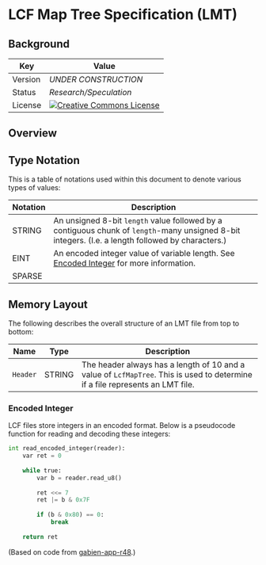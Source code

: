 # LCF Map Tree Specification (LMT)
## Background

| Key | Value |
| --- | --- |
| Version | _UNDER CONSTRUCTION_ |
| Status | _Research/Speculation_ |
| License | [![Creative Commons License](https://i.creativecommons.org/l/by-sa/4.0/88x31.png)](http://creativecommons.org/licenses/by-sa/4.0/) |

## Overview

## Type Notation
This is a table of notations used within this document to denote various types of values:

| Notation | Description |
| --- | --- |
| STRING | An unsigned 8-bit `length` value followed by a contiguous chunk of `length`-many unsigned 8-bit integers. (I.e. a length followed by characters.) |
| EINT | An encoded integer value of variable length. See [Encoded Integer](#encoded-integer) for more information.
| SPARSE |  |

## Memory Layout
The following describes the overall structure of an LMT file from top to bottom:

| Name | Type | Description |
| --- | --- | --- |
| `Header` | STRING | The header always has a length of 10 and a value of `LcfMapTree`. This is used to determine if a file represents an LMT file. |

### Encoded Integer
LCF files store integers in an encoded format. Below is a pseudocode function for reading and decoding these integers:

```python
int read_encoded_integer(reader):
    var ret = 0
    
    while true:
        var b = reader.read_u8()
        
        ret <<= 7
        ret |= b & 0x7F
        
        if (b & 0x80) == 0:
            break
    
    return ret
```

(Based on code from [gabien-app-r48](https://github.com/20kdc/gabien-app-r48).)
